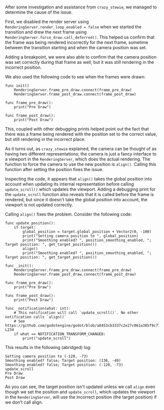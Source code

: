After some investigation and assistance from `crazy_stewie`, we managed to determine the cause of the issue.

First, we disabled the render server using `RenderingServer.render_loop_enabled = false` when we started the transition and drew the next frame using `RenderingServer.force_draw.call_deferred()`. This helped us confirm that the frame was being rendered incorrectly for the next frame, sometime between the transition starting and when the camera position was set.

Adding a breakpoint, we were also able to confirm that the camera position was set correctly during that frame as well, but it was still rendering in the incorrect position.

We also used the following code to see when the frames were drawn:
```gdscript
func init()
	RenderingServer.frame_pre_draw.connect(frame_pre_draw)
	RenderingServer.frame_post_draw.connect(frame_post_draw)

func frame_pre_draw():
	print("Pre Draw")

func frame_post_draw():
	print("Post Draw")
```

This, coupled with other debugging prints helped point out the fact that there was a frame being rendered with the position set to the correct value, but still rendering in the incorrect place.

As it turns out, as `crazy_stewie` explained, the camera can be thought of as having two different representations; the camera is just a fancy interface to a viewport in the `RenderingServer`, which does the actual rendering. The function to force the camera to use the new position is `align()`. Calling this function after setting the position fixes the issue.

Inspecting the code, it appears that `align()` takes the global position into account when updating its internal representation before calling `update_scroll()` which updates the viewport. Adding a debugging print for the `update_scroll` function also reveals that it is called before the frame is rendered, but since it doesn't take the global position into account, the viewport is not updated correctly.

Calling `align()` fixes the problem. Consider the following code:
```gdscript
func update_position():
	if target:
		global_position = target.global_position + Vector2(0, -100)
		print("Setting camera position to ", global_position)
		print("Smoothing enabled? ", position_smoothing_enabled, "; Target position: ", get_target_position())
		align()
		print("Smoothing enabled? ", position_smoothing_enabled, "; Target position: ", get_target_position())

func _init():
	RenderingServer.frame_pre_draw.connect(frame_pre_draw)
	RenderingServer.frame_post_draw.connect(frame_post_draw)

func frame_pre_draw():
	print("Pre Draw")

func frame_post_draw():
	print("Post Draw")

func _notification(what: int):
	# This notification will call `update_scroll()`. No other notification calls `align()`
	# See https://github.com/godotengine/godot/blob/a8453cb3337c2e27c061a385f9c772cf670e38e0/scene/2d/camera_2d.cpp#L230-L234
	if what == NOTIFICATION_TRANSFORM_CHANGED:
		print("update_scroll")
```

This results in the following (abridged) log:
```
Setting camera position to (-120, -73)
Smoothing enabled? false; Target position: (136, -49)
Smoothing enabled? false; Target position: (-120, -73)
update_scroll
Pre Draw
Post Draw
```

As you can see, the target position isn't updated unless we call `align` even though we set the position and `update_scroll`, which updates the viewport in the `RenderingServer`, will use the incorrect position (the target position) if we don't call align.
